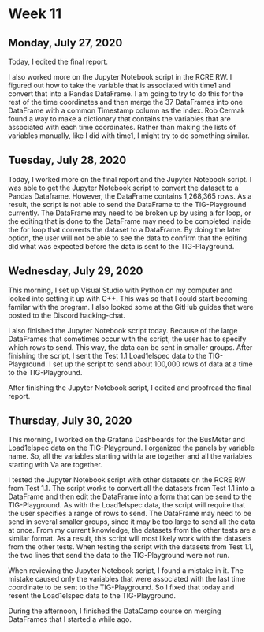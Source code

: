 # Week 11

## Monday, July 27, 2020

Today, I edited the final report.

I also worked more on the Jupyter Notebook script in the RCRE RW. I figured out how to take the variable that is associated with time1 and convert that into a Pandas DataFrame. I am going to try to do this for the rest of the time coordinates and then merge the 37 DataFrames into one DataFrame with a common Timestamp column as the index. Rob Cermak found a way to make a dictionary that contains the variables that are associated with each time coordinates. Rather than making the lists of variables manually, like I did with time1, I might try to do something similar. 

## Tuesday, July 28, 2020

Today, I worked more on the final report and the Jupyter Notebook script. I was able to get the Jupyter Notebook script to convert the dataset to a Pandas Dataframe. However, the DataFrame contains 1,268,365 rows. As a result, the script is not able to send the DataFrame to the TIG-Playground currently. The DataFrame may need to be broken up by using a for loop, or the editing that is done to the DataFrame may need to be completed inside the for loop that converts the dataset to a DataFrame. By doing the later option, the user will not be able to see the data to confirm that the editing did what was expected before the data is sent to the TIG-Playground.


## Wednesday, July 29, 2020

This morning, I set up Visual Studio with Python on my computer and looked into setting it up with C++. This was so that I could start becoming familar with the program. I also looked some at the GitHub guides that were posted to the Discord hacking-chat.

I also finished the Jupyter Notebook script today. Because of the large DataFrames that sometimes occur with the script, the user has to specify which rows to send. This way, the data can be sent in smaller groups. After finishing the script, I sent the Test 1.1 Load1elspec data to the TIG-Playground. I set up the script to send about 100,000 rows of data at a time to the TIG-Playground. 

After finishing the Jupyter Notebook script, I edited and proofread the final report.

## Thursday, July 30, 2020

This morning, I worked on the Grafana Dashboards for the BusMeter and Load1elspec data on the TIG-Playground. I organized the panels by variable name. So, all the variables starting with Ia are together and all the variables starting with Va are together.

I tested the Jupyter Notebook script with other datasets on the RCRE RW from Test 1.1. The script works to convert all the datasets from Test 1.1 into a DataFrame and then edit the DataFrame into a form that can be send to the TIG-Playground. As with the Load1elspec data, the script will require that the user specifies a range of rows to send. The DataFrame may need to be send in several smaller groups, since it may be too large to send all the data at once. From my current knowledge, the datasets from the other tests are a similar format. As a result, this script will most likely work with the datasets from the other tests. When testing the script with the datasets from Test 1.1, the two lines that send the data to the TIG-Playground were not run.

When reviewing the Jupyter Notebook script, I found a mistake in it. The mistake caused only the variables that were associated with the last time coordinate to be sent to the TIG-Playground. So I fixed that today and resent the Load1elspec data to the TIG-Playground.

During the afternoon, I finished the DataCamp course on merging DataFrames that I started a while ago.

